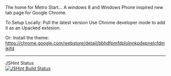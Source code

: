 The home for Metro Start...
A windows 8 and Windows Phone inspired new tab page for Google Chrome.

To Setup Locally:
Pull the latest version
Use Chrome developer mode to add it as an Upacked extesion.

Or:
Install the theme: https://chrome.google.com/webstore/detail/bbhdfpmfdplolnnkpdepnelcfdmikjfd

-------
JSHint Status  
[![JSHint Build Status](https://travis-ci.org/metro-start/metro-start.svg?branch=master)](https://travis-ci.org/metro-start/metro-start)  
